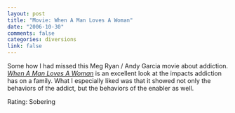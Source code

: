 ```yaml
--- 
layout: post
title: "Movie: When A Man Loves A Woman"
date: "2006-10-30"
comments: false
categories: diversions
link: false
---
```

Some how I had missed this Meg Ryan / Andy Garcia movie about addiction. <i><a href="http://imdb.com/title/tt0111693/" title="When A Man Loves A Woman">When A Man Loves A Woman</a></i> is an excellent look at the impacts addiction has on a family. What I especially liked was that it showed not only the behaviors of the addict, but the behaviors of the enabler as well.

Rating: Sobering
